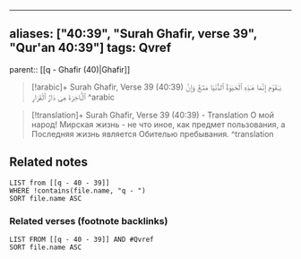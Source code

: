 
---
aliases: ["40:39", "Surah Ghafir, verse 39", "Qur'an 40:39"]
tags: Qvref
---

parent:: [[q - Ghafir (40)|Ghafir]]

> [!arabic]+ Surah Ghafir, Verse 39 (40:39)
> <span class="quran-arabic">يَـٰقَوْمِ إِنَّمَا هَـٰذِهِ ٱلْحَيَوٰةُ ٱلدُّنْيَا مَتَـٰعٌ وَإِنَّ ٱلْـَٔاخِرَةَ هِىَ دَارُ ٱلْقَرَارِ</span>
^arabic

> [!translation]+ Surah Ghafir, Verse 39 (40:39) - Translation
> О мой народ! Мирская жизнь - не что иное, как предмет пользования, а Последняя жизнь является Обителью пребывания.
^translation



## Related notes
```dataview
LIST from [[q - 40 - 39]]
WHERE !contains(file.name, "q - ")
SORT file.name ASC
```

### Related verses (footnote backlinks)
```dataview
LIST FROM [[q - 40 - 39]] AND #Qvref
SORT file.name ASC
```

